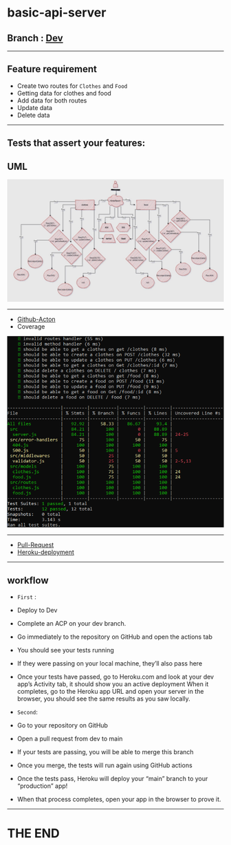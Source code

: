# basic-api-server

## Branch : [Dev](https://github.com/RubaBanat/basic-api-server/tree/dev)

---

## Feature requirement 

- Create two routes for `Clothes` and `Food`
- Getting data for clothes and food 
- Add data for both routes
- Update data 
- Delete data

---

## Tests that assert your features:

## UML 

![UML](imgs/Diagram1.jpg)

---

- [Github-Acton](https://github.com/RubaBanat/basic-api-server/actions)
- Coverage 

![coverage](imgs/covarege.png)


---

- [Pull-Request](https://github.com/RubaBanat/basic-api-server/pull/1)
- [Heroku-deployment](https://ruba-server.herokuapp.com/)

---

## workflow

- `First` : 

- Deploy to Dev
- Complete an ACP on your dev branch.
- Go immediately to the repository on GitHub and open the actions tab
- You should see your tests running
- If they were passing on your local machine, they’ll also pass here
- Once your tests have passed, go to Heroku.com and look at your dev app’s Activity tab, it should show you an active deployment
When it completes, go to the Heroku app URL and open your server in the browser, you should see the same results as you saw locally.


- `Second`:


- Go to your repository on GitHub
- Open a pull request from dev to main
- If your tests are passing, you will be able to merge this branch
- Once you merge, the tests will run again using GitHub actions
- Once the tests pass, Heroku will deploy your “main” branch to your “production” app!
- When that process completes, open your app in the browser to prove it.


---

# THE END

